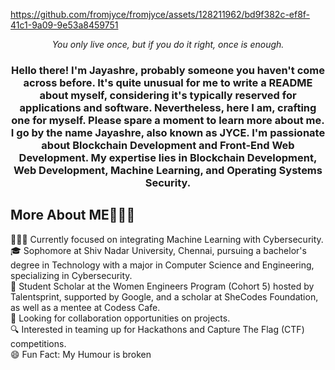 https://github.com/fromjyce/fromjyce/assets/128211962/bd9f382c-ef8f-41c1-9a09-9e53a8459751



<p align="center">
<i>You only live once, but if you do it right, once is enough.</i>
</p>
<h3 align="center">
Hello there! I'm Jayashre, probably someone you haven't come across before. It's quite unusual for me to write a README about myself, considering it's typically reserved for applications and software. Nevertheless, here I am, crafting one for myself. Please spare a moment to learn more about me. I go by the name Jayashre, also known as JYCE. I'm passionate about Blockchain Development and Front-End Web Development. My expertise lies in Blockchain Development, Web Development, Machine Learning, and Operating Systems Security.
</h3>
<h2>More About ME🙋🏻‍♀</h2>
<p>
👩🏻‍💻 Currently focused on integrating Machine Learning with Cybersecurity.<br>
🎓 Sophomore at Shiv Nadar University, Chennai, pursuing a bachelor's degree in Technology with a major in Computer Science and Engineering, specializing in Cybersecurity.<br>
💼 Student Scholar at the Women Engineers Program (Cohort 5) hosted by Talentsprint, supported by Google, and a scholar at SheCodes Foundation, as well as a mentee at Codess Cafe.<br>
🤝 Looking for collaboration opportunities on projects.<br>
🔍 Interested in teaming up for Hackathons and Capture The Flag (CTF) competitions.<br>
😄 Fun Fact: My Humour is broken
</p>
<h2></h2>

